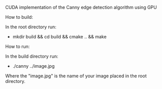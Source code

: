 CUDA implementation of the Canny edge detection algorithm using GPU

How to build: 

In the root directory run:
- mkdir build && cd build && cmake .. && make

How to run:

In the build directory run:
- ./canny ../image.jpg

Where the "image.jpg" is the name of your image placed in the root directory.
